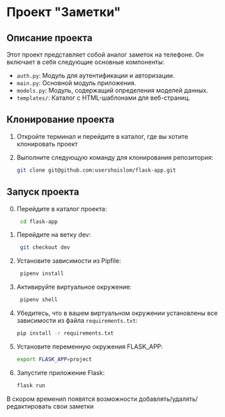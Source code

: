 # Проект "Заметки"

## Описание проекта
Этот проект представляет собой аналог заметок на телефоне. Он включает в себя следующие основные компоненты:
- `auth.py`: Модуль для аутентификации и авторизации.
- `main.py`: Основной модуль приложения.
- `models.py`: Модуль, содержащий определения моделей данных.
- `templates/`: Каталог с HTML-шаблонами для веб-страниц.


## Клонирование проекта
1. Откройте терминал и перейдите в каталог, где вы хотите клонировать проект

2. Выполните следующую команду для клонирования репозитория:
   ```bash
   git clone git@github.com:usershoislom/flask-app.git
   
## Запуск проекта

0. Перейдите в каталог проекта:
   ```bash
	cd flask-app

1. Перейдите на ветку dev:
   ```bash
	git checkout dev

2. Установите зависимости из Pipfile:

   ```bash
    pipenv install

3. Активируйте виртуальное окружение:

   ```bash
    pipenv shell

4. Убедитесь, что в вашем виртуальном окружении установлены все зависимости из файла `requirements.txt`:
   ```bash
   pip install -r requirements.txt

5. Установите переменную окружения FLASK_APP:

    ```bash
    export FLASK_APP=project

6. Запустите приложение Flask:
    ```bash
    flask run
   
В скором временип появятся возможности добавлять/удалять/редактировать свои заметки

